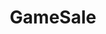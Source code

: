---
title: GameSale
crosslinks:
- gameswap
- mushroomkingdom
- hardwareswap
- GCXRep
- gr3yh47
- RocketLeagueExchange
- giftcardexchange
- NintendoSwitch
- gamecollecting
- Persona5
- UniversalScammerList
- retrogameswap
- vita
- mechmarket
- WTTNVidia
- BitMarket
- RandomKindness
- wiiu
- GameTradeRep
- nes
---